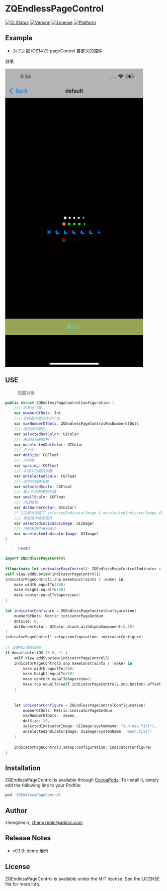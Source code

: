 # ZQEndlessPageControl

[![CI Status](https://img.shields.io/travis/zhengzeqin/ZQEndlessPageControl.svg?style=flat)](https://travis-ci.org/zhengzeqin/ZQEndlessPageControl)
[![Version](https://img.shields.io/cocoapods/v/ZQEndlessPageControl.svg?style=flat)](https://cocoapods.org/pods/ZQEndlessPageControl)
[![License](https://img.shields.io/cocoapods/l/ZQEndlessPageControl.svg?style=flat)](https://cocoapods.org/pods/ZQEndlessPageControl)
[![Platform](https://img.shields.io/cocoapods/p/ZQEndlessPageControl.svg?style=flat)](https://cocoapods.org/pods/ZQEndlessPageControl)

## Example

- 为了适配 iOS14 的 pageControl 自定义的控件


效果

<img src="https://github.com/zeqinjie/ZQEndlessPageControl/blob/master/assets/1.gif" width="444" height="960" align="middle"/>

## USE

> 配置对象

```swift
public struct ZQEndlessPageControlConfiguration {
    /// 总共点个数
    var numberOfDots: Int
    /// 支持最大展示多少个点
    var maxNumberOfDots: ZQEndlessPageControlMaxNumberOfDots
    /// 选择点的颜色
    var selectedDotColor: UIColor
    /// 未选择点的颜色
    var unselectedDotColor: UIColor
    /// 点大小
    var dotSize: CGFloat
    /// 点间隙
    var spacing: CGFloat
    /// 未选中的缩放系数
    var unselectedScale: CGFloat
    /// 选中的缩放系数
    var selectedScale: CGFloat
    /// 最小的点的缩放系数
    var smallScale: CGFloat
    /// 点边框色
    var dotBorderColor: UIColor?
    /* 📢注意当设置了 selectedIndicatorImage & unselectedIndicatorImage 时候，不展示默认的圆点*/
    /// 当前选中展示图片
    var selectedIndicatorImage: UIImage?
    /// 当前未选中展示图片
    var unselectedIndicatorImage: UIImage?
}
```

> DEMO

```swift
import ZQEndlessPageControl

fileprivate let indicatorPageControl1: ZQEndlessPageControlIndicator = ZQEndlessPageControlIndicator()
self.view.addSubview(indicatorPageControl1)
indicatorPageControl1.snp.makeConstraints { (make) in
    make.width.equalTo(100)
    make.height.equalTo(50)
    make.center.equalToSuperview()
}
    
let indicatorConfigure = ZQEndlessPageControlConfiguration(
    numberOfDots: Metric.indicatorPageDotNum,
    dotSize: 8,
    dotBorderColor: UIColor.black.withAlphaComponent(0.19)
)
indicatorPageControl1.setup(configuration: indicatorConfigure)

// 设置指示图的图标
if #available(iOS 13.0, *) {
    self.view.addSubview(indicatorPageControl3)
    indicatorPageControl3.snp.makeConstraints { (make) in
        make.width.equalTo(300)
        make.height.equalTo(50)
        make.centerX.equalToSuperview()
        make.top.equalTo(self.indicatorPageControl2.snp.bottom).offset(10)
    }
    
    
    let indicatorConfigure = ZQEndlessPageControlConfiguration(
        numberOfDots: Metric.indicatorPageDotNum,
        maxNumberOfDots: .seven,
        dotSize: 20,
        selectedIndicatorImage: UIImage(systemName: "sun.max.fill"),
        unselectedIndicatorImage: UIImage(systemName: "moon.fill")
    )
    
	indicatorPageControl3.setup(configuration: indicatorConfigure)
}
```

## Installation

ZQEndlessPageControl is available through [CocoaPods](https://cocoapods.org). To install
it, simply add the following line to your Podfile:

```ruby
pod 'ZQEndlessPageControl'
```

## Author

zhengzeqin, zhengzeqin@addcn.com

## Release Notes
- v0.1.0: demo 展示

## License

ZQEndlessPageControl is available under the MIT license. See the LICENSE file for more info.
